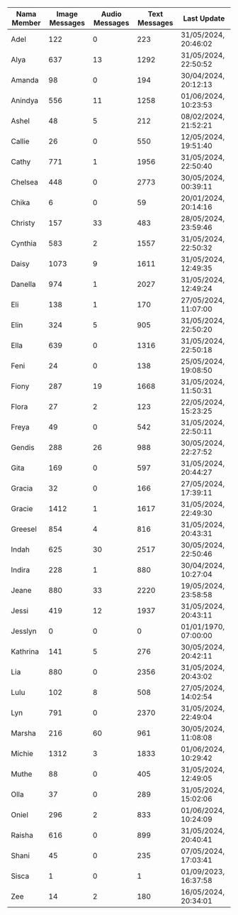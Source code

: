 | Nama Member | Image Messages | Audio Messages | Text Messages | Last Update |
| ------ | -------------- | -------------- | ------------- | ------------ |
| Adel | 122 | 0 | 223 | 31/05/2024, 20:46:02 |
| Alya | 637 | 13 | 1292 | 31/05/2024, 22:50:52 |
| Amanda | 98 | 0 | 194 | 30/04/2024, 20:12:13 |
| Anindya | 556 | 11 | 1258 | 01/06/2024, 10:23:53 |
| Ashel | 48 | 5 | 212 | 08/02/2024, 21:52:21 |
| Callie | 26 | 0 | 550 | 12/05/2024, 19:51:40 |
| Cathy | 771 | 1 | 1956 | 31/05/2024, 22:50:40 |
| Chelsea | 448 | 0 | 2773 | 30/05/2024, 00:39:11 |
| Chika | 6 | 0 | 59 | 20/01/2024, 20:14:16 |
| Christy | 157 | 33 | 483 | 28/05/2024, 23:59:46 |
| Cynthia | 583 | 2 | 1557 | 31/05/2024, 22:50:32 |
| Daisy | 1073 | 9 | 1611 | 31/05/2024, 12:49:35 |
| Danella | 974 | 1 | 2027 | 31/05/2024, 12:49:24 |
| Eli | 138 | 1 | 170 | 27/05/2024, 11:07:00 |
| Elin | 324 | 5 | 905 | 31/05/2024, 22:50:20 |
| Ella | 639 | 0 | 1316 | 31/05/2024, 22:50:18 |
| Feni | 24 | 0 | 138 | 25/05/2024, 19:08:50 |
| Fiony | 287 | 19 | 1668 | 31/05/2024, 11:50:31 |
| Flora | 27 | 2 | 123 | 22/05/2024, 15:23:25 |
| Freya | 49 | 0 | 542 | 31/05/2024, 22:50:11 |
| Gendis | 288 | 26 | 988 | 30/05/2024, 22:27:52 |
| Gita | 169 | 0 | 597 | 31/05/2024, 20:44:27 |
| Gracia | 32 | 0 | 166 | 27/05/2024, 17:39:11 |
| Gracie | 1412 | 1 | 1617 | 31/05/2024, 22:49:30 |
| Greesel | 854 | 4 | 816 | 31/05/2024, 20:43:31 |
| Indah | 625 | 30 | 2517 | 30/05/2024, 22:50:46 |
| Indira | 228 | 1 | 880 | 30/04/2024, 10:27:04 |
| Jeane | 880 | 33 | 2220 | 19/05/2024, 23:58:58 |
| Jessi | 419 | 12 | 1937 | 31/05/2024, 20:43:11 |
| Jesslyn | 0 | 0 | 0 | 01/01/1970, 07:00:00 |
| Kathrina | 141 | 5 | 276 | 30/05/2024, 20:42:11 |
| Lia | 880 | 0 | 2356 | 31/05/2024, 20:43:02 |
| Lulu | 102 | 8 | 508 | 27/05/2024, 14:02:54 |
| Lyn | 791 | 0 | 2370 | 31/05/2024, 22:49:04 |
| Marsha | 216 | 60 | 961 | 30/05/2024, 11:08:08 |
| Michie | 1312 | 3 | 1833 | 01/06/2024, 10:29:42 |
| Muthe | 88 | 0 | 405 | 31/05/2024, 12:49:05 |
| Olla | 37 | 0 | 289 | 31/05/2024, 15:02:06 |
| Oniel | 296 | 2 | 833 | 01/06/2024, 10:24:09 |
| Raisha | 616 | 0 | 899 | 31/05/2024, 20:40:41 |
| Shani | 45 | 0 | 235 | 07/05/2024, 17:03:41 |
| Sisca | 1 | 0 | 1 | 01/09/2023, 16:37:58 |
| Zee | 14 | 2 | 180 | 16/05/2024, 20:34:01 |
